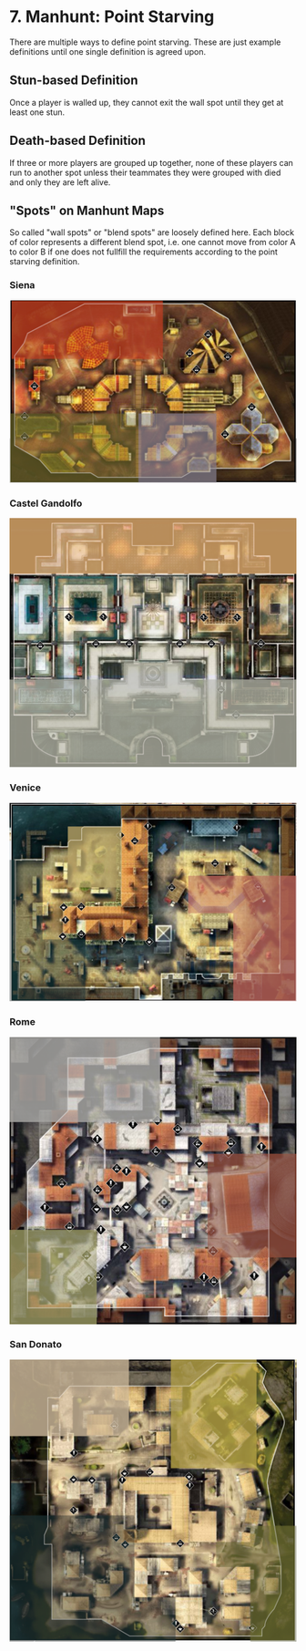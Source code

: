 # 7. Manhunt: Point Starving

There are multiple ways to define point starving. These are just example definitions until one single definition is agreed upon.

## Stun-based Definition

Once a player is walled up, they cannot exit the wall spot until they get at least one stun.

## Death-based Definition

If three or more players are grouped up together, none of these players can run to another spot unless their teammates they were grouped with died and only they are left alive.

## "Spots" on Manhunt Maps

So called "wall spots" or "blend spots" are loosely defined here. Each block of color represents a different blend spot, i.e. one cannot move from color A to color B if one does not fullfill the requirements according to the point starving definition.

### Siena

![](.gitbook/assets/siena_spots.png)

### Castel Gandolfo

![](.gitbook/assets/castel_gandolfo_spots.png)

### Venice

![](.gitbook/assets/venice_spots.png)

### Rome

![](.gitbook/assets/rome_spots.png)

### San Donato

![](.gitbook/assets/san_donato_spots.png)

